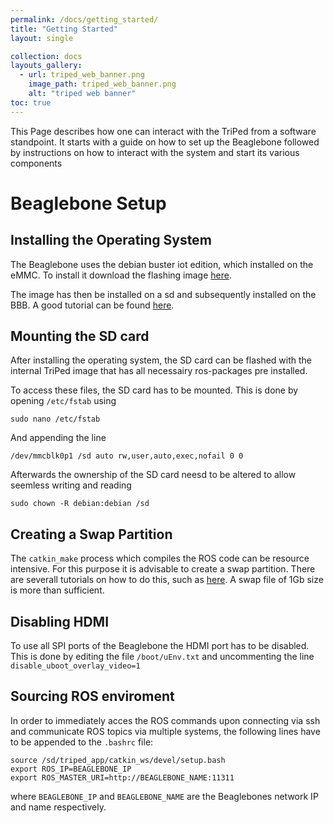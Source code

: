 ```yaml
---
permalink: /docs/getting_started/
title: "Getting Started"
layout: single

collection: docs
layouts_gallery:
  - url: triped_web_banner.png
    image_path: triped_web_banner.png
    alt: "triped web banner"
toc: true
---
```


This Page describes how one can interact with the TriPed from a software standpoint.
It starts with a guide on how to set up the Beaglebone followed by instructions on how to interact with the system and start its various components
# Beaglebone Setup

## Installing the Operating System
The Beaglebone uses the debian buster iot edition, which installed on the eMMC.
To install it download the flashing image [here](https://debian.beagleboard.org/images/bone-eMMC-flasher-debian-10.3-iot-armhf-2020-04-06-4gb.img.xz]).

The image has then be installed on a sd and subsequently installed on the BBB.
A good tutorial can be found [here](http://derekmolloy.ie/write-a-new-image-to-the-beaglebone-black/).

## Mounting the SD card
After installing the operating system, the SD card can be flashed with the internal TriPed image that has all necessairy ros-packages pre installed.

To access these files, the SD card has to be mounted. This is done by opening `/etc/fstab` using
```
sudo nano /etc/fstab
```

And appending the line
```
/dev/mmcblk0p1 /sd auto rw,user,auto,exec,nofail 0 0
```

Afterwards the ownership of the SD card neesd to be altered to allow seemless writing and reading
```
sudo chown -R debian:debian /sd
```

## Creating a Swap Partition
The `catkin_make` process which compiles the ROS code can be resource intensive.
For this purpose it is advisable to create a swap partition.
There are severall tutorials on how to do this, such as [here](https://paulbupejr.com/adding-swap-memory-to-the-beaglebone-black/).
A swap file of 1Gb size is more than sufficient.

## Disabling HDMI
To use all SPI ports of the Beaglebone the HDMI port has to be disabled.
This is done by editing the file `/boot/uEnv.txt` and uncommenting the line `disable_uboot_overlay_video=1`


## Sourcing ROS enviroment
In order to immediately acces the ROS commands upon connecting via ssh and communicate ROS topics via multiple systems, the following lines have to be appended to the `.bashrc` file:
```
source /sd/triped_app/catkin_ws/devel/setup.bash
export ROS_IP=BEAGLEBONE_IP
export ROS_MASTER_URI=http://BEAGLEBONE_NAME:11311

```
where `BEAGLEBONE_IP` and `BEAGLEBONE_NAME` are the Beaglebones network IP and name respectively.


